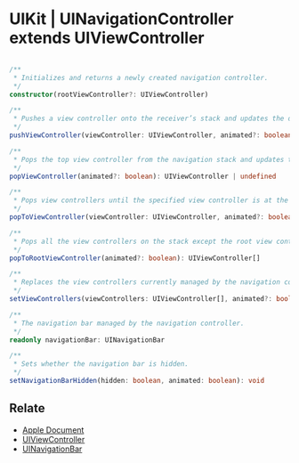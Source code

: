 # UIKit | UINavigationController extends UIViewController

```typescript

/**
 * Initializes and returns a newly created navigation controller.
 */
constructor(rootViewController?: UIViewController)

/**
 * Pushes a view controller onto the receiver’s stack and updates the display.
 */
pushViewController(viewController: UIViewController, animated?: boolean): void

/**
 * Pops the top view controller from the navigation stack and updates the display.
 */
popViewController(animated?: boolean): UIViewController | undefined

/**
 * Pops view controllers until the specified view controller is at the top of the navigation stack.
 */
popToViewController(viewController: UIViewController, animated?: boolean): UIViewController[]

/**
 * Pops all the view controllers on the stack except the root view controller and updates the display.
 */
popToRootViewController(animated?: boolean): UIViewController[]

/**
 * Replaces the view controllers currently managed by the navigation controller with the specified items.
 */
setViewControllers(viewControllers: UIViewController[], animated?: boolean): void

/**
 * The navigation bar managed by the navigation controller.
 */
readonly navigationBar: UINavigationBar

/**
 * Sets whether the navigation bar is hidden.
 */
setNavigationBarHidden(hidden: boolean, animated: boolean): void

```

## Relate

* [Apple Document](https://developer.apple.com/documentation/uikit/uinavigationcontroller?language=objc)
* [UIViewController](UIViewController.md)
* [UINavigationBar](UINavigationBar.md)